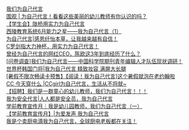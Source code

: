   
[我们为自己代言](http://www.dianyue.me/archives/895/ennfgxxffcepcg60/)  
[围观 | 为自己代言！看看这些美丽的幼儿教师有你认识的吗？](http://www.dianyue.me/archives/980/5pdj43xqngr033w0/)  
[【学生会】陇桥用实力为自己代言](http://www.dianyue.me/archives/530/66ww7kdi9lwnk9nu/)  
[西陵教育系统6月能力之星——我为自己代言（1）](http://www.dianyue.me/archives/838/lvpa4eyvjtsxvism/)  
[为自己代言|感恩纤怡本草，让我越来越有自信！](http://www.dianyue.me/archives/374/zflnk6j2801obgoo/)  
[C罗剑指大力神杯，用实力为自己代言！](http://www.dianyue.me/archives/845/cg3k2hbqf9tzaqcg/)  
[曾经为自己代言的网红CEO，陈欧这3年到底经历了什么？](http://www.dianyue.me/archives/377/q5ggfmf7855dzqw7/)  
[[问卷调查]我们为自己代言——中国科学院期刊青年编辑人才队伍现状调研！](http://www.dianyue.me/archives/176/oo09pdw3v1yjmzzu/)  
[世界杯韩国门将|我为自己代言 精致妆容 满屏大长腿](http://www.dianyue.me/archives/210/7l8325wy4oeh1v69/)  
[[暑假不限次畅读卡预售】【阅读！我为自己代言]这个暑假就泡在老约翰啦](http://www.dianyue.me/archives/033/iqngsltar79sw0k0/)  
[CC 今天穿什么 |CCgirl为自己代言，生活从不将就~](http://www.dianyue.me/archives/439/ykxwattgsvdgck8w/)  
[【招聘】我们是一群童心的幼儿教师，我们为自己代言！！！](http://www.dianyue.me/archives/055/flrows6a0ccq89g7/)  
[我为安全代言|人人都是安全员，我为自己代言](http://www.dianyue.me/archives/582/yjmyqa6m6vm17vrt/)  
[学前教育宣传月｜我是幼儿园教师，我们为自己代言（一）](http://www.dianyue.me/archives/095/4m98wiqmoaqz3l9k/)  
[【学前教育宣传月】|为爱发声  我为自己代言](http://www.dianyue.me/archives/507/njzfxy3vnia5vczc/)  
[我是个卖厨电滴我为自己代言，全球厨电老板都在关注！](http://www.dianyue.me/archives/811/24ths2kr6nocgyea/)